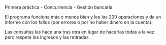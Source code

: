 Primera práctica - Concurrencia - Gestión bancaria

El programa funciona más o menos bien y lee las 200 operaciones y da un informe con los fallos (por errores o por no haber dinero en la cuenta).

Las consultas las hace una tras otra en lugar de hacerlas todas a la vez pero respeta los ingresos y las retiradas.
